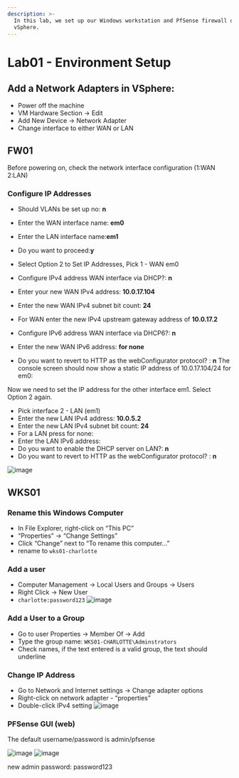 ```yaml
---
description: >-
  In this lab, we set up our Windows workstation and PfSense firewall on
  vSphere.
---
```


# Lab01 - Environment Setup

## Add a Network Adapters in VSphere:
- Power off the machine
- VM Hardware Section -> Edit
- Add New Device -> Network Adapter
- Change interface to either WAN or LAN


## FW01
Before powering on, check the network interface configuration (1:WAN   2:LAN)

### Configure IP Addresses
- Should VLANs be set up no: **n**
- Enter the WAN interface name: **em0**
- Enter the LAN interface name:**em1**
- Do you want to proceed:**y**

- Select Option 2 to Set IP Addresses, Pick 1 - WAN em0
- Configure IPv4 address WAN interface via DHCP?: **n**
- Enter your new WAN IPv4 address: **10.0.17.104**
- Enter the new WAN IPv4 subnet bit count: **24**
- For WAN enter the new IPv4 upstream gateway address of **10.0.17.2**
- Configure IPv6 address WAN interface via DHCP6?: **n**
- Enter the new WAN IPv6 address: **<ENTER> for none**
- Do you want to revert to HTTP as the webConfigurator protocol? : **n**
The console screen should now show a static IP address of 10.0.17.104/24 for em0:


Now we need to set the IP address for the other interface em1.
Select Option 2 again.
- Pick interface 2 - LAN (em1)
- Enter the new LAN IPv4 address: **10.0.5.2**
- Enter the new LAN IPv4 subnet bit count: **24**
- For a LAN press <ENTER> for none: **<ENTER>**
- Enter the LAN IPv6 address: **<ENTER>**
- Do you want to enable the DHCP server on LAN?: **n**
- Do you want to revert to HTTP as the webConfigurator protocol? : **n**

![image](https://github.com/user-attachments/assets/5bde20db-9f06-4891-b5f1-22cea0ab2014)


## WKS01

### Rename this Windows Computer
* In File Explorer, right-click on “This PC”
* “Properties” -> “Change Settings”
* Click “Change” next to “To rename this computer…”
* rename to `wks01-charlotte`

### Add a user
* Computer Management -> Local Users and Groups -> Users
* Right Click -> New User
* `charlotte:password123`
![image](https://github.com/user-attachments/assets/383fc178-8815-4a57-90f3-7138d8bbf02b)

### Add a User to a Group
* Go to user Properties -> Member Of -> Add
* Type the group name: `WKS01-CHARLOTTE\Adminstrators`
* Check names, if the text entered is a valid group, the text should underline

### Change IP Address
* Go to Network and Internet settings -> Change adapter options
* Right-click on network adapter - “properties”
* Double-click IPv4 setting
![image](https://github.com/user-attachments/assets/1b3f68db-04b0-42dc-837e-c9d0623132d4)


### PFSense GUI (web)
The default username/password is admin/pfsense

![image](https://github.com/user-attachments/assets/cb27b4f7-abd2-489e-a465-fadf7005c57a)
![image](https://github.com/user-attachments/assets/1ea4dc4a-a2e4-4518-ae35-6ad320a8cf06)

new admin password: password123
